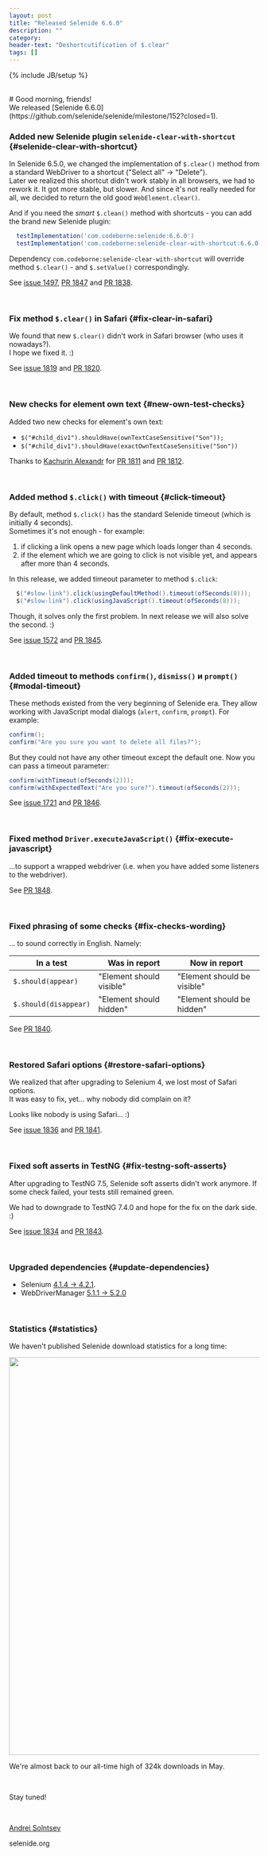 ```yaml
---
layout: post
title: "Released Selenide 6.6.0"
description: ""
category:
header-text: "Deshortcutification of $.clear"
tags: []
---
```

{% include JB/setup %}

<br>
# Good morning, friends!

<br>
We released [Selenide 6.6.0](https://github.com/selenide/selenide/milestone/152?closed=1).


### Added new Selenide plugin `selenide-clear-with-shortcut` {#selenide-clear-with-shortcut}

In Selenide 6.5.0, we changed the implementation of `$.clear()` method from a standard WebDriver to a shortcut ("Select all" -> "Delete").  
Later we realized this shortcut didn't work stably in all browsers, we had to rework it. It got more stable, but slower. 
And since it's not really needed for all, we decided to return the old good `WebElement.clear()`.

And if you need the _smart_ `$.clean()` method with shortcuts - you can add the brand new Selenide plugin:

```groovy
  testImplementation('com.codeborne:selenide:6.6.0')
  testImplementation('com.codeborne:selenide-clear-with-shortcut:6.6.0')
```

Dependency `com.codeborne:selenide-clear-with-shortcut` will override method `$.clear()` - and `$.setValue()` correspondingly.

See [issue 1497](https://github.com/selenide/selenide/issues/1497), [PR 1847](https://github.com/selenide/selenide/pull/1847) and [PR 1838](https://github.com/selenide/selenide/pull/1838).

<br>

### Fix method `$.clear()` in Safari {#fix-clear-in-safari}

We found that new `$.clear()` didn't work in Safari browser (who uses it nowadays?).   
I hope we fixed it. :) 

See [issue 1819](https://github.com/selenide/selenide/issues/1819) and [PR 1820](https://github.com/selenide/selenide/pull/1820).

<br>

### New checks for element own text {#new-own-test-checks}

Added two new checks for element's own text:

* `$("#child_div1").shouldHave(ownTextCaseSensitive("Son"));`
* `$("#child_div1").shouldHave(exactOwnTextCaseSensitive("Son"))`

Thanks to [Kachurin Alexandr](https://github.com/kachurinaa) for 
[PR 1811](https://github.com/selenide/selenide/pull/1811) and [PR 1812](https://github.com/selenide/selenide/pull/1812).

<br>

### Added method `$.click()` with timeout {#click-timeout}

By default, method `$.click()` has the standard Selenide timeout (which is initially 4 seconds).  
Sometimes it's not enough - for example:
1. if clicking a link opens a new page which loads longer than 4 seconds.
2. if the element which we are going to click is not visible yet, and appears after more than 4 seconds. 

In this release, we added timeout parameter to method `$.click`:

```java
  $("#slow-link").click(usingDefaultMethod().timeout(ofSeconds(8)));
  $("#slow-link").click(usingJavaScript().timeout(ofSeconds(8)));
```

Though, it solves only the first problem. In next release we will also solve the second. :)

See [issue 1572](https://github.com/selenide/selenide/issues/1572) and [PR 1845](https://github.com/selenide/selenide/pull/1845).

<br>

### Added timeout to methods `confirm()`, `dismiss()` и `prompt()` {#modal-timeout}

These methods existed from the very beginning of Selenide era. They allow working with JavaScript modal dialogs (`alert`, `confirm`, `prompt`).
For example:
```java
confirm();
confirm("Are you sure you want to delete all files?");
```

But they could not have any other timeout except the default one.
Now you can pass a timeout parameter:
```java
confirm(withTimeout(ofSeconds(2)));
confirm(withExpectedText("Are you sure?").timeout(ofSeconds(2)));
```
See [issue 1721](https://github.com/selenide/selenide/issues/1721) and [PR 1846](https://github.com/selenide/selenide/pull/1846).

<br>

### Fixed method `Driver.executeJavaScript()` {#fix-execute-javascript}

...to support a wrapped webdriver (i.e. when you have added some listeners to the webdriver).

See [PR 1848](https://github.com/selenide/selenide/pull/1848).

<br>

### Fixed phrasing of some checks {#fix-checks-wording}
... to sound correctly in English. Namely:

| In a test             | Was in report            | Now in report               |
|-----------------------|--------------------------|-----------------------------|
| `$.should(appear)`    | "Element should visible" | "Element should be visible" |
| `$.should(disappear)` | "Element should hidden"  | "Element should be hidden"  |


See [PR 1840](https://github.com/selenide/selenide/pull/1840).

<br>

### Restored Safari options {#restore-safari-options}

We realized that after upgrading to Selenium 4, we lost most of Safari options.  
It was easy to fix, yet... why nobody did complain on it?

Looks like nobody is using Safari... :)

See [issue 1836](https://github.com/selenide/selenide/issues/1836) and [PR 1841](https://github.com/selenide/selenide/pull/1841).

<br>

### Fixed soft asserts in TestNG {#fix-testng-soft-asserts}

After upgrading to TestNG 7.5, Selenide soft asserts didn't work anymore. If some check failed, your tests still remained green. 

We had to downgrade to TestNG 7.4.0 and hope for the fix on the dark side. :)

See [issue 1834](https://github.com/selenide/selenide/issues/1834) and [PR 1843](https://github.com/selenide/selenide/pull/1843).

<br>


### Upgraded dependencies {#update-dependencies}

* Selenium [4.1.4 -> 4.2.1](https://github.com/SeleniumHQ/selenium/blob/trunk/java/CHANGELOG).
* WebDriverManager [5.1.1 -> 5.2.0](https://github.com/bonigarcia/webdrivermanager/blob/master/CHANGELOG.md)

<br>

### Statistics {#statistics}

We haven't published Selenide download statistics for a long time:

<center>
  <img src="{{ BASE_PATH }}/images/2022/06/selenide.downloads.png" width="800"/>
</center>

We're almost back to our all-time high of 324k downloads in May.

<br>

Stay tuned!

<br>

[Andrei Solntsev](http://asolntsev.github.io/)

selenide.org
